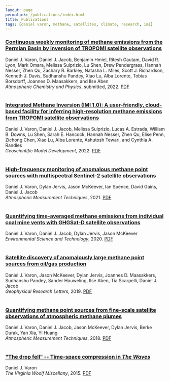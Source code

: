 ```yaml
---
layout: page
permalink: /publications/index.html
title: Publications
tags: [daniel varon, methane, satellites, climate, research, imi]
---
```


### [Continuous weekly monitoring of methane emissions from the Permian Basin by inversion of TROPOMI satellite observations](https://acp.copernicus.org/preprints/acp-2022-749/)

Daniel J. Varon, Daniel J. Jacob, Benjamin Hmiel, Ritesh Gautam, David R. Lyon, Mark Omara, Melissa Sulprizio, Lu Shen, Drew Pendergrass, Hannah Nesser, Zhen Qu, Zachary R. Barkley, Natasha L. Miles, Scott J. Richardson, Kenneth J. Davis, Sudhanshu Pandey, Xiao Lu, Alba
Lorente, Tobias Borsdorff, Joannes D. Maasakkers, and Ilse Aben <br>
<em>Atmospheric Chemistry and Physics</em>, submitted, 2022. [PDF](https://acp.copernicus.org/preprints/acp-2022-749/acp-2022-749.pdf)
<br>
<br>

### [Integrated Methane Inversion (IMI 1.0): A user-friendly, cloud-based facility for inferring high-resolution methane emissions from TROPOMI satellite observations](https://gmd.copernicus.org/articles/15/5787/2022/gmd-15-5787-2022.html)

Daniel J. Varon, Daniel J. Jacob, Melissa Sulprizio, Lucas A. Estrada, William B. Downs, Lu Shen, Sarah E. Hancock, Hannah Nesser, Zhen Qu, Elise Penn, Zichong Chen, Xiao Lu, Alba Lorente, Ashutosh Tewari, and Cynthia A. Randles <br>
<em>Geoscientific Model Development</em>, 2022. [PDF](https://gmd.copernicus.org/articles/15/5787/2022/gmd-15-5787-2022.pdf)
<br>
<br>

### [High-frequency monitoring of anomalous methane point sources with multispectral Sentinel-2 satellite observations](https://amt.copernicus.org/articles/14/2771/2021/amt-14-2771-2021.html)

Daniel J. Varon, Dylan Jervis, Jason McKeever, Ian Spence, David Gains, Daniel J. Jacob <br>
<em>Atmospheric Measurement Techniques</em>, 2021. [PDF](https://amt.copernicus.org/articles/14/2771/2021/amt-14-2771-2021.pdf)
<br>
<br>

### [Quantifying time-averaged methane emissions from individual coal mine vents with GHGSat-D satellite observations](https://pubs.acs.org/doi/abs/10.1021/acs.est.0c01213)

Daniel J. Varon, Daniel J. Jacob, Dylan Jervis, Jason McKeever <br>
<em>Environmental Science and Technology</em>, 2020. [PDF](/papers/varon_etal_2020_est.pdf)
<br>
<br>

### [Satellite discovery of anomalously large methane point sources from oil/gas production](https://agupubs.onlinelibrary.wiley.com/doi/abs/10.1029/2019GL083798)

Daniel J. Varon, Jason McKeever, Dylan Jervis, Joannes D. Maasakkers, Sudhanshu Pandey, Sander Houweling, Ilse Aben, Tia Scarpelli, Daniel J. Jacob <br>
<em>Geophysical Research Letters</em>, 2019. [PDF](/papers/varon_etal_2019_grl.pdf)
<br>
<br>

### [Quantifying methane point sources from fine-scale satellite observations of atmospheric methane plumes](https://doi.org/10.5194/amt-11-5673-2018)

Daniel J. Varon, Daniel J. Jacob, Jason McKeever, Dylan Jervis, Berke Durak, Yan Xia, Yi Huang <br>
<em>Atmospheric Measurement Techniques</em>, 2018. [PDF](/papers/varon_etal_2018_amt.pdf)
<br>
<br>

### ["The drop fell" -- Time-space compression in <em>The Waves</em>](https://virginiawoolfmiscellany.wordpress.com/virginia-woolf-miscellany-fall-2014winter-2015-issue-86/)

Daniel J. Varon <br>
<em>The Virginia Woolf Miscellany</em>, 2015. [PDF](/papers/vwm86fall2014winter2015.pdf)
<br>
<br>

<!---
### [Do GCMs predict the climate... or macroweather?](https://doi.org/10.5194/esd-4-439-2013)

Shaun Lovejoy, Daniel Schertzer, Daniel J. Varon <br>
<em>Earth System Dynamics</em>, 2013. [PDF](lovejoy_etal_2013_esd.pdf)
<br>
<br>
-->
